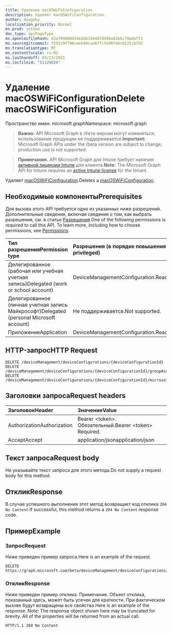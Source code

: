```yaml
---
title: Удаление macOSWiFiConfiguration
description: Удаляет macOSWiFiConfiguration.
author: dougeby
localization_priority: Normal
ms.prod: intune
doc_type: apiPageType
ms.openlocfilehash: d3af09080d34e2bb3344d7d498a82b6c79adaf53
ms.sourcegitcommit: f592c9ff96ceeb40caa67fcfe90fe6c8525cb7d2
ms.translationtype: MT
ms.contentlocale: ru-RU
ms.lasthandoff: 03/23/2021
ms.locfileid: "51129659"
---
```

# <a name="delete-macoswificonfiguration"></a><span data-ttu-id="e7db7-103">Удаление macOSWiFiConfiguration</span><span class="sxs-lookup"><span data-stu-id="e7db7-103">Delete macOSWiFiConfiguration</span></span>

<span data-ttu-id="e7db7-104">Пространство имен: microsoft.graph</span><span class="sxs-lookup"><span data-stu-id="e7db7-104">Namespace: microsoft.graph</span></span>

> <span data-ttu-id="e7db7-105">**Важно:** API Microsoft Graph в /бета-версии могут изменяться; использование продукции не поддерживается.</span><span class="sxs-lookup"><span data-stu-id="e7db7-105">**Important:** Microsoft Graph APIs under the /beta version are subject to change; production use is not supported.</span></span>

> <span data-ttu-id="e7db7-106">**Примечание.** API Microsoft Graph для Intune требует наличия [активной лицензии Intune](https://go.microsoft.com/fwlink/?linkid=839381) для клиента.</span><span class="sxs-lookup"><span data-stu-id="e7db7-106">**Note:** The Microsoft Graph API for Intune requires an [active Intune license](https://go.microsoft.com/fwlink/?linkid=839381) for the tenant.</span></span>

<span data-ttu-id="e7db7-107">Удаляет [macOSWiFiConfiguration](../resources/intune-deviceconfig-macoswificonfiguration.md).</span><span class="sxs-lookup"><span data-stu-id="e7db7-107">Deletes a [macOSWiFiConfiguration](../resources/intune-deviceconfig-macoswificonfiguration.md).</span></span>

## <a name="prerequisites"></a><span data-ttu-id="e7db7-108">Необходимые компоненты</span><span class="sxs-lookup"><span data-stu-id="e7db7-108">Prerequisites</span></span>
<span data-ttu-id="e7db7-p101">Для вызова этого API требуется одно из указанных ниже разрешений. Дополнительные сведения, включая сведения о том, как выбрать разрешения, см. в статье [Разрешения](/graph/permissions-reference).</span><span class="sxs-lookup"><span data-stu-id="e7db7-p101">One of the following permissions is required to call this API. To learn more, including how to choose permissions, see [Permissions](/graph/permissions-reference).</span></span>

|<span data-ttu-id="e7db7-111">Тип разрешения</span><span class="sxs-lookup"><span data-stu-id="e7db7-111">Permission type</span></span>|<span data-ttu-id="e7db7-112">Разрешения (в порядке повышения привилегий)</span><span class="sxs-lookup"><span data-stu-id="e7db7-112">Permissions (from least to most privileged)</span></span>|
|:---|:---|
|<span data-ttu-id="e7db7-113">Делегированное (рабочая или учебная учетная запись)</span><span class="sxs-lookup"><span data-stu-id="e7db7-113">Delegated (work or school account)</span></span>|<span data-ttu-id="e7db7-114">DeviceManagementConfiguration.ReadWrite.All</span><span class="sxs-lookup"><span data-stu-id="e7db7-114">DeviceManagementConfiguration.ReadWrite.All</span></span>|
|<span data-ttu-id="e7db7-115">Делегированное (личная учетная запись Майкрософт)</span><span class="sxs-lookup"><span data-stu-id="e7db7-115">Delegated (personal Microsoft account)</span></span>|<span data-ttu-id="e7db7-116">Не поддерживается.</span><span class="sxs-lookup"><span data-stu-id="e7db7-116">Not supported.</span></span>|
|<span data-ttu-id="e7db7-117">Приложение</span><span class="sxs-lookup"><span data-stu-id="e7db7-117">Application</span></span>|<span data-ttu-id="e7db7-118">DeviceManagementConfiguration.ReadWrite.All</span><span class="sxs-lookup"><span data-stu-id="e7db7-118">DeviceManagementConfiguration.ReadWrite.All</span></span>|

## <a name="http-request"></a><span data-ttu-id="e7db7-119">HTTP-запрос</span><span class="sxs-lookup"><span data-stu-id="e7db7-119">HTTP Request</span></span>
<!-- {
  "blockType": "ignored"
}
-->
``` http
DELETE /deviceManagement/deviceConfigurations/{deviceConfigurationId}
DELETE /deviceManagement/deviceConfigurations/{deviceConfigurationId}/groupAssignments/{deviceConfigurationGroupAssignmentId}/deviceConfiguration
DELETE /deviceManagement/deviceConfigurations/{deviceConfigurationId}/microsoft.graph.windowsDomainJoinConfiguration/networkAccessConfigurations/{deviceConfigurationId}
```

## <a name="request-headers"></a><span data-ttu-id="e7db7-120">Заголовки запроса</span><span class="sxs-lookup"><span data-stu-id="e7db7-120">Request headers</span></span>
|<span data-ttu-id="e7db7-121">Заголовок</span><span class="sxs-lookup"><span data-stu-id="e7db7-121">Header</span></span>|<span data-ttu-id="e7db7-122">Значение</span><span class="sxs-lookup"><span data-stu-id="e7db7-122">Value</span></span>|
|:---|:---|
|<span data-ttu-id="e7db7-123">Authorization</span><span class="sxs-lookup"><span data-stu-id="e7db7-123">Authorization</span></span>|<span data-ttu-id="e7db7-124">Bearer &lt;token&gt;. Обязательный.</span><span class="sxs-lookup"><span data-stu-id="e7db7-124">Bearer &lt;token&gt; Required.</span></span>|
|<span data-ttu-id="e7db7-125">Accept</span><span class="sxs-lookup"><span data-stu-id="e7db7-125">Accept</span></span>|<span data-ttu-id="e7db7-126">application/json</span><span class="sxs-lookup"><span data-stu-id="e7db7-126">application/json</span></span>|

## <a name="request-body"></a><span data-ttu-id="e7db7-127">Текст запроса</span><span class="sxs-lookup"><span data-stu-id="e7db7-127">Request body</span></span>
<span data-ttu-id="e7db7-128">Не указывайте текст запроса для этого метода.</span><span class="sxs-lookup"><span data-stu-id="e7db7-128">Do not supply a request body for this method.</span></span>

## <a name="response"></a><span data-ttu-id="e7db7-129">Отклик</span><span class="sxs-lookup"><span data-stu-id="e7db7-129">Response</span></span>
<span data-ttu-id="e7db7-130">В случае успешного выполнения этот метод возвращает код отклика `204 No Content`.</span><span class="sxs-lookup"><span data-stu-id="e7db7-130">If successful, this method returns a `204 No Content` response code.</span></span>

## <a name="example"></a><span data-ttu-id="e7db7-131">Пример</span><span class="sxs-lookup"><span data-stu-id="e7db7-131">Example</span></span>

### <a name="request"></a><span data-ttu-id="e7db7-132">Запрос</span><span class="sxs-lookup"><span data-stu-id="e7db7-132">Request</span></span>
<span data-ttu-id="e7db7-133">Ниже приведен пример запроса.</span><span class="sxs-lookup"><span data-stu-id="e7db7-133">Here is an example of the request.</span></span>
``` http
DELETE https://graph.microsoft.com/beta/deviceManagement/deviceConfigurations/{deviceConfigurationId}
```

### <a name="response"></a><span data-ttu-id="e7db7-134">Отклик</span><span class="sxs-lookup"><span data-stu-id="e7db7-134">Response</span></span>
<span data-ttu-id="e7db7-p102">Ниже приведен пример отклика. Примечание. Объект отклика, показанный здесь, может быть усечен для краткости. При фактическом вызове будут возвращены все свойства.</span><span class="sxs-lookup"><span data-stu-id="e7db7-p102">Here is an example of the response. Note: The response object shown here may be truncated for brevity. All of the properties will be returned from an actual call.</span></span>
``` http
HTTP/1.1 204 No Content
```




